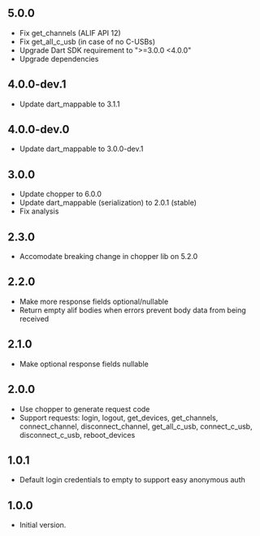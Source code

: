 ## 5.0.0

- Fix get_channels (ALIF API 12)
- Fix get_all_c_usb (in case of no C-USBs)
- Upgrade Dart SDK requirement to ">=3.0.0 <4.0.0"
- Upgrade dependencies

## 4.0.0-dev.1

- Update dart_mappable to 3.1.1

## 4.0.0-dev.0

- Update dart_mappable to 3.0.0-dev.1

## 3.0.0

- Update chopper to 6.0.0
- Update dart_mappable (serialization) to 2.0.1 (stable)
- Fix analysis

## 2.3.0

- Accomodate breaking change in chopper lib on 5.2.0

## 2.2.0

- Make more response fields optional/nullable
- Return empty alif bodies when errors prevent body data from being received

## 2.1.0

- Make optional response fields nullable

## 2.0.0

- Use chopper to generate request code
- Support requests: login, logout, get_devices, get_channels, connect_channel, disconnect_channel, get_all_c_usb, connect_c_usb, disconnect_c_usb, reboot_devices

## 1.0.1

- Default login credentials to empty to support easy anonymous auth

## 1.0.0

- Initial version.
